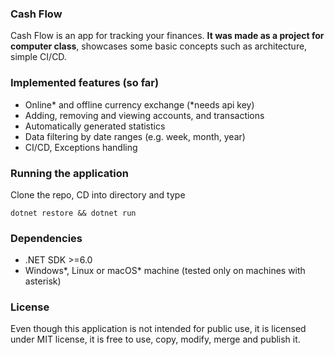 ### Cash Flow

Cash Flow is an app for tracking your finances. **It was made as a project for computer class**, showcases some basic concepts such as architecture, simple CI/CD.

### Implemented features (so far)
* Online* and offline currency exchange (*needs api key)
* Adding, removing and viewing accounts, and transactions
* Automatically generated statistics
* Data filtering by date ranges (e.g. week, month, year)
* CI/CD, Exceptions handling

### Running the application
Clone the repo, CD into directory and type
```shell
dotnet restore && dotnet run  
```

### Dependencies 
* .NET SDK >=6.0
* Windows*, Linux or macOS* machine (tested only on machines with asterisk)

### License
Even though this application is not intended for public use, it is licensed under MIT license, it is free to use, copy, modify, merge and publish it.
